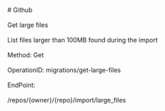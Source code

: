 <br>#     Github</br>
<br>Get large files</br>
<br>List files larger than 100MB found during the import</br>
<br>Method: Get</br>
<br>OperationID: migrations/get-large-files</br>
<br>EndPoint:</br>
<br>/repos/{owner}/{repo}/import/large_files</br>
